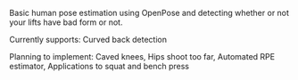 Basic human pose estimation using OpenPose and detecting whether or not your lifts have bad form or not.

Currently supports:
Curved back detection

Planning to implement:
Caved knees,
Hips shoot too far,
Automated RPE estimator,
Applications to squat and bench press
